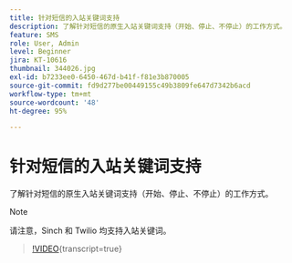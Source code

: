 ```yaml
---
title: 针对短信的入站关键词支持
description: 了解针对短信的原生入站关键词支持（开始、停止、不停止）的工作方式。
feature: SMS
role: User, Admin
level: Beginner
jira: KT-10616
thumbnail: 344026.jpg
exl-id: b7233ee0-6450-467d-b41f-f81e3b870005
source-git-commit: fd9d277be00449155c49b3809fe647d7342b6acd
workflow-type: tm+mt
source-wordcount: '48'
ht-degree: 95%

---
```


# 针对短信的入站关键词支持

了解针对短信的原生入站关键词支持（开始、停止、不停止）的工作方式。

>[!NOTE]
>
>请注意，Sinch 和 Twilio 均支持入站关键词。

>[!VIDEO](https://video.tv.adobe.com/v/344026?quality=12&learn=on){transcript=true}
